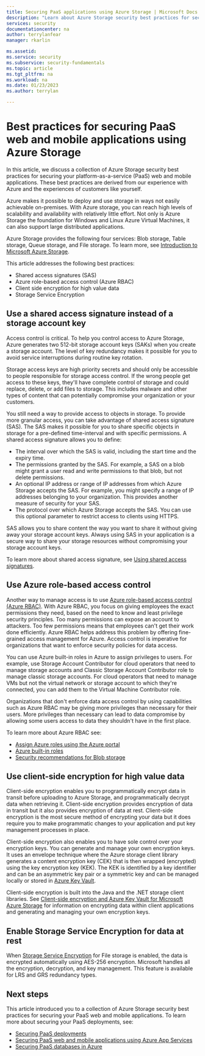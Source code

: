 ```yaml
---
title: Securing PaaS applications using Azure Storage | Microsoft Docs
description: "Learn about Azure Storage security best practices for securing your PaaS web and mobile applications."
services: security
documentationcenter: na
author: terrylanfear
manager: rkarlin

ms.assetid:
ms.service: security
ms.subservice: security-fundamentals
ms.topic: article
ms.tgt_pltfrm: na
ms.workload: na
ms.date: 01/23/2023
ms.author: terrylan

---
```

# Best practices for securing PaaS web and mobile applications using Azure Storage
In this article, we discuss a collection of Azure Storage security best practices for securing your platform-as-a-service (PaaS) web and mobile applications. These best practices are derived from our experience with Azure and the experiences of customers like yourself.

Azure makes it possible to deploy and use storage in ways not easily achievable on-premises. With Azure storage, you can reach high levels of scalability and availability with relatively little effort. Not only is Azure Storage the foundation for Windows and Linux Azure Virtual Machines, it can also support large distributed applications.

Azure Storage provides the following four services: Blob storage, Table storage, Queue storage, and File storage. To learn more, see [Introduction to Microsoft Azure Storage](../../storage/common/storage-introduction.md).

This article addresses the following best practices:

- Shared access signatures (SAS)
- Azure role-based access control (Azure RBAC)
- Client side encryption for high value data
- Storage Service Encryption


## Use a shared access signature instead of a storage account key
Access control is critical. To help you control access to Azure Storage, Azure generates two 512-bit storage account keys (SAKs) when you create a storage account. The level of key redundancy makes it possible for you to avoid service interruptions during routine key rotation. 

Storage access keys are high priority secrets and should only be accessible to people responsible for storage access control. If the wrong people get access to these keys, they'll have complete control of storage and could replace, delete, or add files to storage. This includes malware and other types of content that can potentially compromise your organization or your customers.

You still need a way to provide access to objects in storage. To provide more granular access, you can take advantage of shared access signature (SAS). The SAS makes it possible for you to share specific objects in storage for a pre-defined time-interval and with specific permissions. A shared access signature allows you to define:

- The interval over which the SAS is valid, including the start time and the expiry time.
- The permissions granted by the SAS. For example, a SAS on a blob might grant a user read and write permissions to that blob, but not delete permissions.
- An optional IP address or range of IP addresses from which Azure Storage accepts the SAS. For example, you might specify a range of IP addresses belonging to your organization. This provides another measure of security for your SAS.
- The protocol over which Azure Storage accepts the SAS. You can use this optional parameter to restrict access to clients using HTTPS.

SAS allows you to share content the way you want to share it without giving away your storage account keys. Always using SAS in your application is a secure way to share your storage resources without compromising your storage account keys.

To learn more about shared access signature, see [Using shared access signatures](../../storage/common/storage-sas-overview.md).

## Use Azure role-based access control
Another way to manage access is to use [Azure role-based access control (Azure RBAC)](../../role-based-access-control/overview.md). With Azure RBAC, you focus on giving employees the exact permissions they need, based on the need to know and least privilege security principles. Too many permissions can expose an account to attackers. Too few permissions means that employees can't get their work done efficiently. Azure RBAC helps address this problem by offering fine-grained access management for Azure. Access control is imperative for organizations that want to enforce security policies for data access.

You can use Azure built-in roles in Azure to assign privileges to users. For example, use Storage Account Contributor for cloud operators that need to manage storage accounts and Classic Storage Account Contributor role to manage classic storage accounts. For cloud operators that need to manage VMs but not the virtual network or storage account to which they're connected, you can add them to the Virtual Machine Contributor role.

Organizations that don't enforce data access control by using capabilities such as Azure RBAC may be giving more privileges than necessary for their users. More privileges than necessary can lead to data compromise by allowing some users access to data they shouldn't have in the first place.

To learn more about Azure RBAC see:

- [Assign Azure roles using the Azure portal](../../role-based-access-control/role-assignments-portal.md)
- [Azure built-in roles](../../role-based-access-control/built-in-roles.md)
- [Security recommendations for Blob storage](../../storage/blobs/security-recommendations.md)

## Use client-side encryption for high value data
Client-side encryption enables you to programmatically encrypt data in transit before uploading to Azure Storage, and programmatically decrypt data when retrieving it. Client-side encryption provides encryption of data in transit but it also provides encryption of data at rest. Client-side encryption is the most secure method of encrypting your data but it does require you to make programmatic changes to your application and put key management processes in place.

Client-side encryption also enables you to have sole control over your encryption keys. You can generate and manage your own encryption keys. It uses an envelope technique where the Azure storage client library generates a content encryption key (CEK) that is then wrapped (encrypted) using the key encryption key (KEK). The KEK is identified by a key identifier and can be an asymmetric key pair or a symmetric key and can be managed locally or stored in [Azure Key Vault](../../key-vault/general/overview.md).

Client-side encryption is built into the Java and the .NET storage client libraries. See [Client-side encryption and Azure Key Vault for Microsoft Azure Storage](../../storage/common/storage-client-side-encryption.md) for information on encrypting data within client applications and generating and managing your own encryption keys.

## Enable Storage Service Encryption for data at rest
When [Storage Service Encryption](../../storage/common/storage-service-encryption.md) for File storage is enabled, the data is encrypted automatically using AES-256 encryption. Microsoft handles all the encryption, decryption, and key management. This feature is available for LRS and GRS redundancy types.

## Next steps

This article introduced you to a collection of Azure Storage security best practices for securing your PaaS web and mobile applications. To learn more about securing your PaaS deployments, see:

- [Securing PaaS deployments](paas-deployments.md)
- [Securing PaaS web and mobile applications using Azure App Services](paas-applications-using-app-services.md)
- [Securing PaaS databases in Azure](paas-applications-using-sql.md)
